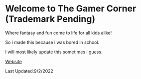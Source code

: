# Welcome to The Gamer Corner (Trademark Pending)

Where fantasy and fun come to life for all kids alike!

So i made this because i was bored in school.

I will most likely update this sometimes i guess.

[Website](https://memedgaming.github.io/The-Gamer-Corner/index.html)

Last Updated:9/2/2022
